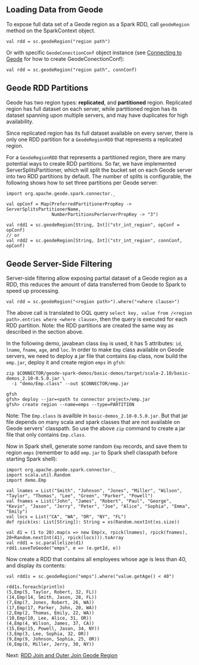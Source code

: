## Loading Data from Geode

To expose full data set of a Geode region as a Spark
RDD, call `geodeRegion` method on the SparkContext object.

```
val rdd = sc.geodeRegion("region path")
```

Or with specific `GeodeConectionConf` object instance (see 
[Connecting to  Geode](3_connecting.md) for how to create GeodeConectionConf):
```
val rdd = sc.geodeRegion("region path", connConf)
```

## Geode RDD Partitions

Geode has two region types: **replicated**, and
**partitioned** region. Replicated region has full dataset on
each server, while partitioned region has its dataset spanning
upon multiple servers, and may have duplicates for high 
availability.

Since replicated region has its full dataset available on every
server, there is only one RDD partition for a `GeodeRegionRDD` that 
represents a replicated region.

For a `GeodeRegionRDD` that represents a partitioned region, there are 
many potential  ways to create RDD partitions. So far, we have 
implemented ServerSplitsPartitioner, which will split the bucket set
on each Geode server into two RDD partitions by default.
The number of splits is configurable, the following shows how to set 
three partitions per Geode server:
```
import org.apache.geode.spark.connector._

val opConf = Map(PreferredPartitionerPropKey -> ServerSplitsPartitionerName,
                 NumberPartitionsPerServerPropKey -> "3")

val rdd1 = sc.geodeRegion[String, Int]("str_int_region", opConf = opConf)
// or
val rdd2 = sc.geodeRegion[String, Int]("str_int_region", connConf, opConf)  
```


## Geode Server-Side Filtering
Server-side filtering allow exposing partial dataset of a Geode region
as a RDD, this reduces the amount of data transferred from Geode to 
Spark to speed up processing.
```
val rdd = sc.geodeRegion("<region path>").where("<where clause>")
```

The above call is translated to OQL query `select key, value from /<region path>.entries where <where clause>`, then 
the query is executed for each RDD partition. Note: the RDD partitions are created the same way as described in the 
section above.

In the following demo, javabean class `Emp` is used, it has 5 attributes: `id`, `lname`, `fname`, `age`, and `loc`. 
In order to make `Emp` class available on Geode servers, we need to deploy a jar file that contains `Emp` class, 
now build the `emp.jar`,  deploy it and create region `emps` in `gfsh`:
```
zip $CONNECTOR/geode-spark-demos/basic-demos/target/scala-2.10/basic-demos_2.10-0.5.0.jar \
  -i "demo/Emp.class" --out $CONNECTOR/emp.jar
  
gfsh
gfsh> deploy --jar=<path to connector project>/emp.jar
gfsh> create region --name=emps --type=PARTITION 
```
Note: The `Emp.class` is availble in `basic-demos_2.10-0.5.0.jar`. But that jar file depends on many scala and spark 
classes that are not available on Geode servers' classpath. So use the above `zip` command to create a jar file that 
only contains `Emp.class`.  

Now in Spark shell, generate some random `Emp` records, and save them to region `emps` (remember to add `emp.jar` to 
Spark shell classpath before starting Spark shell):
```
import org.apache.geode.spark.connector._
import scala.util.Random
import demo.Emp

val lnames = List("Smith", "Johnson", "Jones", "Miller", "Wilson", "Taylor", "Thomas", "Lee", "Green", "Parker", "Powell")
val fnames = List("John", "James", "Robert", "Paul", "George", "Kevin", "Jason", "Jerry", "Peter", "Joe", "Alice", "Sophia", "Emma", "Emily")
val locs = List("CA", "WA", "OR", "NY", "FL")
def rpick(xs: List[String]): String = xs(Random.nextInt(xs.size))

val d1 = (1 to 20).map(x => new Emp(x, rpick(lnames), rpick(fnames), 20+Random.nextInt(41), rpick(locs))).toArray
val rdd1 = sc.parallelize(d1) 
rdd1.saveToGeode("emps", e => (e.getId, e))
```

Now create a RDD that contains all employees whose age is less than 40, and display its contents:
```
val rdd1s = sc.geodeRegion("emps").where("value.getAge() < 40")

rdd1s.foreach(println)
(5,Emp(5, Taylor, Robert, 32, FL))
(14,Emp(14, Smith, Jason, 28, FL))
(7,Emp(7, Jones, Robert, 26, WA))
(17,Emp(17, Parker, John, 20, WA))
(2,Emp(2, Thomas, Emily, 22, WA))
(10,Emp(10, Lee, Alice, 31, OR))
(4,Emp(4, Wilson, James, 37, CA))
(15,Emp(15, Powell, Jason, 34, NY))
(3,Emp(3, Lee, Sophia, 32, OR))
(9,Emp(9, Johnson, Sophia, 25, OR))
(6,Emp(6, Miller, Jerry, 30, NY))
```

Next: [RDD Join and Outer Join Geode Region](5_rdd_join.md)
